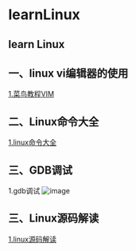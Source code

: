 # learnLinux
## learn Linux
## 一、linux vi编辑器的使用
[1.菜鸟教程VIM](https://www.runoob.com/linux/linux-vim.html)

## 二、Linux命令大全
[1.linux命令大全](https://www.runoob.com/linux/linux-command-manual.html)

## 三、GDB调试
1.gdb调试
![image](https://user-images.githubusercontent.com/30925114/188102697-ac64bdfd-6927-4e17-9f7e-07eb9fe58e80.png)

## 三、Linux源码解读
[1.linux源码解读](https://github.com/FakeItUtillMakeIt/flash-linux0.11-talk)


